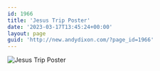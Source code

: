 ```yaml
---
id: 1966
title: 'Jesus Trip Poster'
date: '2023-03-17T13:45:24+00:00'
layout: page
guid: 'http://new.andydixon.com/?page_id=1966'
---
```


![Jesus Trip Poster](https://i0.wp.com/assets.g8x2.ldn.idrivee2-23.com/posters/Jesus%20Trip%20Poster%2001.jpg?w=1200&ssl=1 "Jesus Trip Poster")
